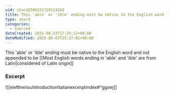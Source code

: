 ```yaml
---
uid: shard2508231729124250
title: This 'able' or 'ible' ending must be native to the English word, and not appended, to be considered of Latin origin
type: shard
categories:
  - sourced
dateCreated: 2025-08-23T17:29:12+08:00
dateModified: 2025-09-03T15:27:01+08:00
---
```

This 'able' or 'ible' ending must be native to the English word and not appended to be [[Most English words ending in 'able' and 'ible' are from Latin|considered of Latin origin]]

### Excerpt
![[eleftheriouIntroductionItalianexcerptindex#^ggoej]] 